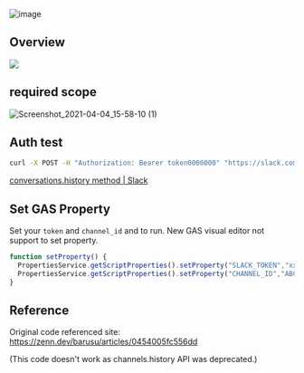 

![image](https://user-images.githubusercontent.com/11595790/113496072-f1a4a480-9530-11eb-9051-bc7536e80217.png)

## Overview
[![](https://mermaid.ink/img/eyJjb2RlIjoiZ3JhcGggVERcbiAgICBBW1NsYWNrXSAtLT58Q29udmVyc2F0aW9uIEFQSXwgQihHb29nbGUgU3ByZWFkIFNoZWV0KVxuICAgIENbR29vZ2xlIFNwcmVhZCBTaGVldF0gLS0-fEFnZ3JlZ2F0ZXwgRFtTbGFja10iLCJtZXJtYWlkIjp7fSwidXBkYXRlRWRpdG9yIjpmYWxzZX0)](https://mermaid-js.github.io/mermaid-live-editor/#/edit/eyJjb2RlIjoiZ3JhcGggVERcbiAgICBBW1NsYWNrXSAtLT58Q29udmVyc2F0aW9uIEFQSXwgQihHb29nbGUgU3ByZWFkIFNoZWV0KVxuICAgIENbR29vZ2xlIFNwcmVhZCBTaGVldF0gLS0-fEFnZ3JlZ2F0ZXwgRFtTbGFja10iLCJtZXJtYWlkIjp7fSwidXBkYXRlRWRpdG9yIjpmYWxzZX0)
## required scope

![Screenshot_2021-04-04_15-58-10 (1)](https://user-images.githubusercontent.com/11595790/113501998-3b5ab280-9564-11eb-841b-542870c79719.png)

## Auth test
```bash
curl -X POST -H "Authorization: Bearer token0000000" "https://slack.com/api/conversations.history?channel=channel0000000"
```
[conversations\.history method \| Slack](https://api.slack.com/methods/conversations.history/test)

## Set GAS Property
Set your `token` and `channel_id` and to run. New GAS visual editor not support to set property.
```js
function setProperty() {
  PropertiesService.getScriptProperties().setProperty("SLACK_TOKEN","xxxx-0000-...");
  PropertiesService.getScriptProperties().setProperty("CHANNEL_ID","ABC...");
}
```

## Reference
Original code referenced site: https://zenn.dev/barusu/articles/0454005fc556dd

(This code doesn't work as channels.history API was deprecated.)

